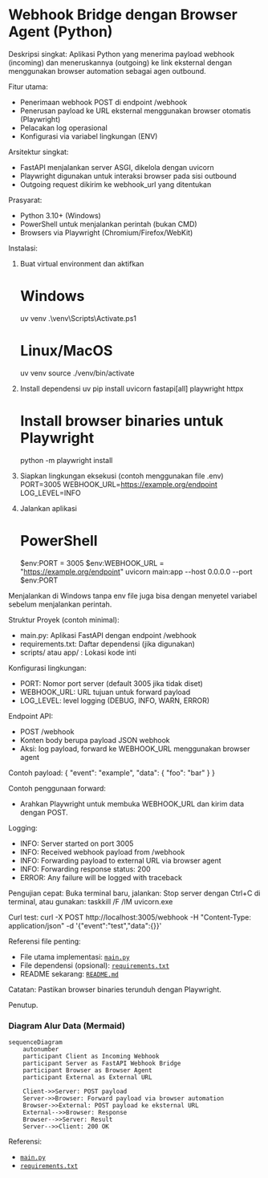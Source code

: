 # Webhook Bridge dengan Browser Agent (Python)

Deskripsi singkat: Aplikasi Python yang menerima payload webhook (incoming) dan meneruskannya (outgoing) ke link eksternal dengan menggunakan browser automation sebagai agen outbound.

Fitur utama:
- Penerimaan webhook POST di endpoint /webhook
- Penerusan payload ke URL eksternal menggunakan browser otomatis (Playwright)
- Pelacakan log operasional
- Konfigurasi via variabel lingkungan (ENV)

Arsitektur singkat:
- FastAPI menjalankan server ASGI, dikelola dengan uvicorn
- Playwright digunakan untuk interaksi browser pada sisi outbound
- Outgoing request dikirim ke webhook_url yang ditentukan

Prasyarat:
- Python 3.10+ (Windows)
- PowerShell untuk menjalankan perintah (bukan CMD)
- Browsers via Playwright (Chromium/Firefox/WebKit)

Instalasi:
1) Buat virtual environment dan aktifkan
   # Windows
   uv venv
   .\venv\Scripts\Activate.ps1
   
   # Linux/MacOS
   uv venv
   source ./venv/bin/activate


2) Install dependensi
   uv pip install uvicorn fastapi[all] playwright httpx
   # Install browser binaries untuk Playwright
   python -m playwright install

3) Siapkan lingkungan eksekusi (contoh menggunakan file .env)
   PORT=3005
   WEBHOOK_URL=https://example.org/endpoint
   LOG_LEVEL=INFO

4) Jalankan aplikasi
   # PowerShell
   $env:PORT = 3005
   $env:WEBHOOK_URL = "https://example.org/endpoint"
   uvicorn main:app --host 0.0.0.0 --port $env:PORT

Menjalankan di Windows tanpa env file juga bisa dengan menyetel variabel sebelum menjalankan perintah.

Struktur Proyek (contoh minimal):
- main.py: Aplikasi FastAPI dengan endpoint /webhook
- requirements.txt: Daftar dependensi (jika digunakan)
- scripts/ atau app/ : Lokasi kode inti

Konfigurasi lingkungan:
- PORT: Nomor port server (default 3005 jika tidak diset)
- WEBHOOK_URL: URL tujuan untuk forward payload
- LOG_LEVEL: level logging (DEBUG, INFO, WARN, ERROR)

Endpoint API:
- POST /webhook
- Konten body berupa payload JSON webhook
- Aksi: log payload, forward ke WEBHOOK_URL menggunakan browser agent

Contoh payload:
{ "event": "example", "data": { "foo": "bar" } }

Contoh penggunaan forward:
- Arahkan Playwright untuk membuka WEBHOOK_URL dan kirim data dengan POST.

Logging:
- INFO: Server started on port 3005
- INFO: Received webhook payload from /webhook
- INFO: Forwarding payload to external URL via browser agent
- INFO: Forwarding response status: 200
- ERROR: Any failure will be logged with traceback

Pengujian cepat:
Buka terminal baru, jalankan:
Stop server dengan Ctrl+C di terminal, atau gunakan:
  taskkill /F /IM uvicorn.exe

Curl test:
curl -X POST http://localhost:3005/webhook -H "Content-Type: application/json" -d '{"event":"test","data":{}}'

Referensi file penting:
- File utama implementasi: [`main.py`](main.py:1)
- File dependensi (opsional): [`requirements.txt`](requirements.txt:1)
- README sekarang: [`README.md`](README.md:1)

Catatan:
Pastikan browser binaries terunduh dengan Playwright.

Penutup.
### Diagram Alur Data (Mermaid)
```mermaid
sequenceDiagram
    autonumber
    participant Client as Incoming Webhook
    participant Server as FastAPI Webhook Bridge
    participant Browser as Browser Agent
    participant External as External URL

    Client->>Server: POST payload
    Server->>Browser: Forward payload via browser automation
    Browser->>External: POST payload ke eksternal URL
    External-->>Browser: Response
    Browser-->>Server: Result
    Server-->>Client: 200 OK
```

Referensi:
- [`main.py`](main.py:1)
- [`requirements.txt`](requirements.txt:1)